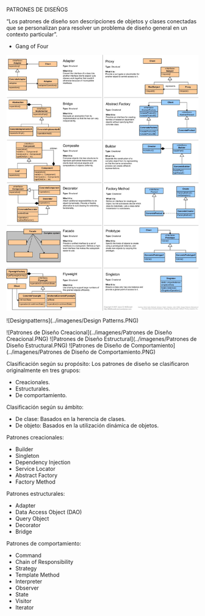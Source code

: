 PATRONES DE DISEÑOS

“Los patrones de diseño son 
descripciones de objetos y clases 
conectadas que se personalizan para 
resolver un problema de diseño 
general en un contexto particular”. 
- Gang of Four 

![Design_patterns](../imagenes/Design_patterns.jpg)

![Designpatterns](../imagenes/Design Patterns.PNG)

![Patrones de Diseño Creacional](../imagenes/Patrones de Diseño Creacional.PNG)
![Patrones de Diseño Estructural](../imagenes/Patrones de Diseño Estructural.PNG)
![Patrones de Diseño de Comportamiento](../imagenes/Patrones de Diseño de Comportamiento.PNG)

Clasificación según su propósito: 
Los patrones de diseño se clasificaron originalmente en tres grupos: 

- Creacionales. 
- Estructurales. 
- De comportamiento. 

Clasificación según su ámbito:

-	De clase: Basados en la herencia de clases. 
-	De objeto: Basados en la utilización dinámica de objetos. 


Patrones creacionales:

- Builder
- Singleton 
- Dependency Injection 
- Service Locator 
- Abstract Factory
- Factory Method 

Patrones estructurales:

- Adapter
- Data Access Object (DAO)  
- Query Object 
- Decorator 
- Bridge 

Patrones de comportamiento:

- Command
- Chain of Responsibility 
- Strategy
- Template Method 
- Interpreter
- Observer 
- State 
- Visitor 
- Iterator 
